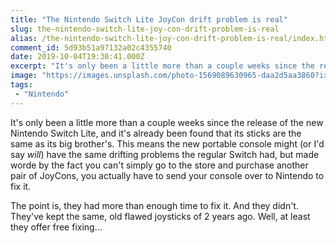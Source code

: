 ```yaml
---
title: "The Nintendo Switch Lite JoyCon drift problem is real"
slug: the-nintendo-switch-lite-joy-con-drift-problem-is-real
alias: /the-nintendo-switch-lite-joy-con-drift-problem-is-real/index.html
comment_id: 5d93b51a97132a02c4355740
date: 2019-10-04T19:30:41.000Z
excerpt: "It's only been a little more than a couple weeks since the release of the new Nintendo Switch Lite, and it's already been found that its sticks are the same as its big brother's..."
image: "https://images.unsplash.com/photo-1569089630965-daa2d5aa3860?ixlib=rb-1.2.1&q=80&fm=jpg&crop=entropy&cs=tinysrgb&w=2000&fit=max&ixid=eyJhcHBfaWQiOjExNzczfQ"
tags: 
 - "Nintendo"
---
```


<p>It's only been a little more than a couple weeks since the release of the new Nintendo Switch Lite, and it's already been found that its sticks are the same as its big brother's. This means the new portable console might (or I'd say <em>will</em>) have the same drifting problems the regular Switch had, but made worde by the fact you can't simply go to the store and purchase another pair of JoyCons, you actually have to send your console over to Nintendo to fix it.</p><p>The point is, they had more than enough time to fix it. And they didn't. They've kept the same, old flawed joysticks of 2 years ago. Well, at least they offer free fixing...</p>